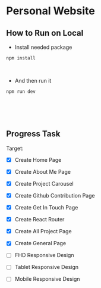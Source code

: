 # Personal Website

## How to Run on Local

- Install needed package
```
npm install
```

&nbsp;

- And then run it
```
npm run dev
```

<br>
<br>
<br>

## Progress Task
Target: 

- [x] Create Home Page
- [x] Create About Me Page
- [x] Create Project Carousel
- [x] Create Github Contribution Page
- [x] Create Get In Touch Page
- [x] Create React Router 
- [x] Create All Project Page 
- [x] Create General Page

- [ ] FHD Responsive Design
- [ ] Tablet Responsive Design
- [ ] Mobile Responsive Design